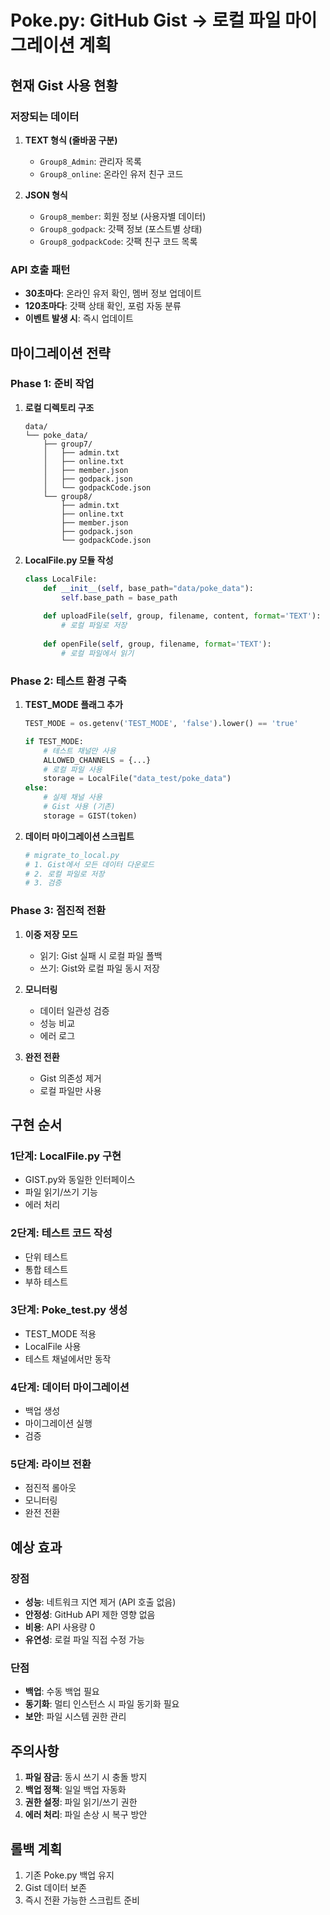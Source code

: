 # Poke.py: GitHub Gist → 로컬 파일 마이그레이션 계획

## 현재 Gist 사용 현황

### 저장되는 데이터
1. **TEXT 형식 (줄바꿈 구분)**
   - `Group8_Admin`: 관리자 목록
   - `Group8_online`: 온라인 유저 친구 코드

2. **JSON 형식**
   - `Group8_member`: 회원 정보 (사용자별 데이터)
   - `Group8_godpack`: 갓팩 정보 (포스트별 상태)
   - `Group8_godpackCode`: 갓팩 친구 코드 목록

### API 호출 패턴
- **30초마다**: 온라인 유저 확인, 멤버 정보 업데이트
- **120초마다**: 갓팩 상태 확인, 포럼 자동 분류
- **이벤트 발생 시**: 즉시 업데이트

## 마이그레이션 전략

### Phase 1: 준비 작업
1. **로컬 디렉토리 구조**
   ```
   data/
   └── poke_data/
       ├── group7/
       │   ├── admin.txt
       │   ├── online.txt
       │   ├── member.json
       │   ├── godpack.json
       │   └── godpackCode.json
       └── group8/
           ├── admin.txt
           ├── online.txt
           ├── member.json
           ├── godpack.json
           └── godpackCode.json
   ```

2. **LocalFile.py 모듈 작성**
   ```python
   class LocalFile:
       def __init__(self, base_path="data/poke_data"):
           self.base_path = base_path
           
       def uploadFile(self, group, filename, content, format='TEXT'):
           # 로컬 파일로 저장
           
       def openFile(self, group, filename, format='TEXT'):
           # 로컬 파일에서 읽기
   ```

### Phase 2: 테스트 환경 구축
1. **TEST_MODE 플래그 추가**
   ```python
   TEST_MODE = os.getenv('TEST_MODE', 'false').lower() == 'true'
   
   if TEST_MODE:
       # 테스트 채널만 사용
       ALLOWED_CHANNELS = {...}
       # 로컬 파일 사용
       storage = LocalFile("data_test/poke_data")
   else:
       # 실제 채널 사용
       # Gist 사용 (기존)
       storage = GIST(token)
   ```

2. **데이터 마이그레이션 스크립트**
   ```python
   # migrate_to_local.py
   # 1. Gist에서 모든 데이터 다운로드
   # 2. 로컬 파일로 저장
   # 3. 검증
   ```

### Phase 3: 점진적 전환
1. **이중 저장 모드**
   - 읽기: Gist 실패 시 로컬 파일 폴백
   - 쓰기: Gist와 로컬 파일 동시 저장

2. **모니터링**
   - 데이터 일관성 검증
   - 성능 비교
   - 에러 로그

3. **완전 전환**
   - Gist 의존성 제거
   - 로컬 파일만 사용

## 구현 순서

### 1단계: LocalFile.py 구현
- GIST.py와 동일한 인터페이스
- 파일 읽기/쓰기 기능
- 에러 처리

### 2단계: 테스트 코드 작성
- 단위 테스트
- 통합 테스트
- 부하 테스트

### 3단계: Poke_test.py 생성
- TEST_MODE 적용
- LocalFile 사용
- 테스트 채널에서만 동작

### 4단계: 데이터 마이그레이션
- 백업 생성
- 마이그레이션 실행
- 검증

### 5단계: 라이브 전환
- 점진적 롤아웃
- 모니터링
- 완전 전환

## 예상 효과

### 장점
- **성능**: 네트워크 지연 제거 (API 호출 없음)
- **안정성**: GitHub API 제한 영향 없음
- **비용**: API 사용량 0
- **유연성**: 로컬 파일 직접 수정 가능

### 단점
- **백업**: 수동 백업 필요
- **동기화**: 멀티 인스턴스 시 파일 동기화 필요
- **보안**: 파일 시스템 권한 관리

## 주의사항
1. **파일 잠금**: 동시 쓰기 시 충돌 방지
2. **백업 정책**: 일일 백업 자동화
3. **권한 설정**: 파일 읽기/쓰기 권한
4. **에러 처리**: 파일 손상 시 복구 방안

## 롤백 계획
1. 기존 Poke.py 백업 유지
2. Gist 데이터 보존
3. 즉시 전환 가능한 스크립트 준비